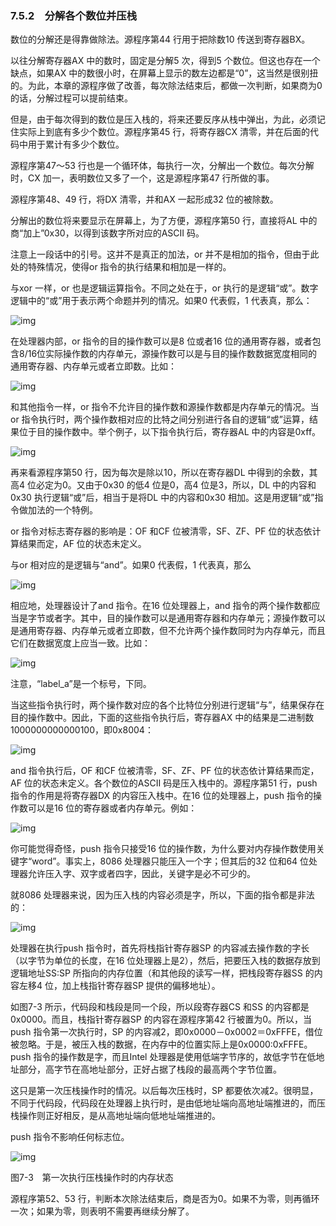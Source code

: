 ### 7.5.2　分解各个数位并压栈

数位的分解还是得靠做除法。源程序第44 行用于把除数10 传送到寄存器BX。

以往分解寄存器AX 中的数时，固定是分解5 次，得到5 个数位。但这也存在一个缺点，如果AX 中的数很小时，在屏幕上显示的数左边都是“0”，这当然是很别扭的。为此，本章的源程序做了改善，每次除法结束后，都做一次判断，如果商为0 的话，分解过程可以提前结束。

但是，由于每次得到的数位是压入栈的，将来还要反序从栈中弹出，为此，必须记住实际上到底有多少个数位。源程序第45 行，将寄存器CX 清零，并在后面的代码中用于累计有多少个数位。

源程序第47～53 行也是一个循环体，每执行一次，分解出一个数位。每次分解时，CX 加一，表明数位又多了一个，这是源程序第47 行所做的事。

源程序第48、49 行，将DX 清零，并和AX 一起形成32 位的被除数。

分解出的数位将来要显示在屏幕上，为了方便，源程序第50 行，直接将AL 中的商“加上”0x30，以得到该数字所对应的ASCII 码。

注意上一段话中的引号。这并不是真正的加法，or 并不是相加的指令，但由于此处的特殊情况，使得or 指令的执行结果和相加是一样的。

与xor 一样，or 也是逻辑运算指令。不同之处在于，or 执行的是逻辑“或”。数字逻辑中的“或”用于表示两个命题并列的情况。如果0 代表假，1 代表真，那么：

![img](../0-Assets/Epubook/x86汇编语言从实模式到保护模式_李忠_等_Z_Library/images/00202.jpeg)

在处理器内部，or 指令的目的操作数可以是8 位或者16 位的通用寄存器，或者包含8/16位实际操作数的内存单元，源操作数可以是与目的操作数数据宽度相同的通用寄存器、内存单元或者立即数。比如：

![img](../0-Assets/Epubook/x86汇编语言从实模式到保护模式_李忠_等_Z_Library/images/00203.jpeg)

和其他指令一样，or 指令不允许目的操作数和源操作数都是内存单元的情况。当or 指令执行时，两个操作数相对应的比特之间分别进行各自的逻辑“或”运算，结果位于目的操作数中。举个例子，以下指令执行后，寄存器AL 中的内容是0xff。

![img](../0-Assets/Epubook/x86汇编语言从实模式到保护模式_李忠_等_Z_Library/images/00204.jpeg)

再来看源程序第50 行，因为每次是除以10，所以在寄存器DL 中得到的余数，其高4 位必定为0。又由于0x30 的低4 位是0，高4 位是3，所以，DL 中的内容和0x30 执行逻辑“或”后，相当于是将DL 中的内容和0x30 相加。这是用逻辑“或”指令做加法的一个特例。

or 指令对标志寄存器的影响是：OF 和CF 位被清零，SF、ZF、PF 位的状态依计算结果而定，AF 位的状态未定义。

与or 相对应的是逻辑与“and”。如果0 代表假，1 代表真，那么

![img](../0-Assets/Epubook/x86汇编语言从实模式到保护模式_李忠_等_Z_Library/images/00205.jpeg)

相应地，处理器设计了and 指令。在16 位处理器上，and 指令的两个操作数都应当是字节或者字。其中，目的操作数可以是通用寄存器和内存单元；源操作数可以是通用寄存器、内存单元或者立即数，但不允许两个操作数同时为内存单元，而且它们在数据宽度上应当一致。比如：

![img](../0-Assets/Epubook/x86汇编语言从实模式到保护模式_李忠_等_Z_Library/images/00206.jpeg)

注意，“label_a”是一个标号，下同。

当这些指令执行时，两个操作数对应的各个比特位分别进行逻辑“与”，结果保存在目的操作数中。因此，下面的这些指令执行后，寄存器AX 中的结果是二进制数1000000000000100，即0x8004：

![img](../0-Assets/Epubook/x86汇编语言从实模式到保护模式_李忠_等_Z_Library/images/00207.jpeg)

and 指令执行后，OF 和CF 位被清零，SF、ZF、PF 位的状态依计算结果而定，AF 位的状态未定义。各个数位的ASCII 码是压入栈中的。源程序第51 行，push 指令的作用是将寄存器DX 的内容压入栈中。在16 位的处理器上，push 指令的操作数可以是16 位的寄存器或者内存单元。例如：

![img](../0-Assets/Epubook/x86汇编语言从实模式到保护模式_李忠_等_Z_Library/images/00208.jpeg)

你可能觉得奇怪，push 指令只接受16 位的操作数，为什么要对内存操作数使用关键字“word”。事实上，8086 处理器只能压入一个字；但其后的32 位和64 位处理器允许压入字、双字或者四字，因此，关键字是必不可少的。

就8086 处理器来说，因为压入栈的内容必须是字，所以，下面的指令都是非法的：

![img](../0-Assets/Epubook/x86汇编语言从实模式到保护模式_李忠_等_Z_Library/images/00209.jpeg)

处理器在执行push 指令时，首先将栈指针寄存器SP 的内容减去操作数的字长（以字节为单位的长度，在16 位处理器上是2），然后，把要压入栈的数据存放到逻辑地址SS:SP 所指向的内存位置（和其他段的读写一样，把栈段寄存器SS 的内容左移4 位，加上栈指针寄存器SP 提供的偏移地址）。

如图7-3 所示，代码段和栈段是同一个段，所以段寄存器CS 和SS 的内容都是0x0000。而且，栈指针寄存器SP 的内容在源程序第42 行被置为0。所以，当push 指令第一次执行时，SP 的内容减2，即0x0000－0x0002＝0xFFFE，借位被忽略。于是，被压入栈的数据，在内存中的位置实际上是0x0000:0xFFFE。push 指令的操作数是字，而且Intel 处理器是使用低端字节序的，故低字节在低地址部分，高字节在高地址部分，正好占据了栈段的最高两个字节位置。

这只是第一次压栈操作时的情况。以后每次压栈时，SP 都要依次减2。很明显，不同于代码段，代码段在处理器上执行时，是由低地址端向高地址端推进的，而压栈操作则正好相反，是从高地址端向低地址端推进的。

push 指令不影响任何标志位。

![img](../0-Assets/Epubook/x86汇编语言从实模式到保护模式_李忠_等_Z_Library/images/00210.jpeg)

图7-3　第一次执行压栈操作时的内存状态

源程序第52、53 行，判断本次除法结束后，商是否为0。如果不为零，则再循环一次；如果为零，则表明不需要再继续分解了。